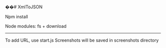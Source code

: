 ��#   X m l T o J S O N  
 

Npm install

Node modules: fs + download


___________________________________________________

To add URL, use start.js
Screenshots will be saved in screenshots directory

